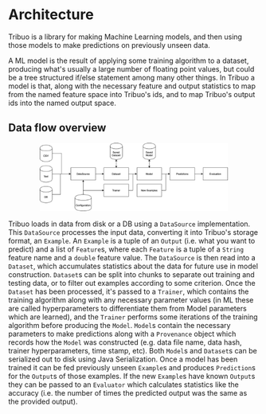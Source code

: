 # Architecture

Tribuo is a library for making Machine Learning models, and then using those
models to make predictions on previously unseen data. 

A ML model is the result of applying some training algorithm to a dataset, 
producing what's usually a large number of floating point values, but could be 
a tree structured if/else statement among many other things. In Tribuo a model
is that, along with the necessary feature and output statistics to map from
the named feature space into Tribuo's ids, and to map Tribuo's output ids into
the named output space.

## Data flow overview
<p align="center"><img width="75%" alt="Tribuo architecture diagram" src="img/tribuo-data-flow.png" /></p>

Tribuo loads in data from disk or a DB using a `DataSource` implementation.
This `DataSource` processes the input data, converting it into Tribuo's storage
format, an `Example`. An `Example` is a tuple of an `Output` (i.e. what you
want to predict) and a list of `Feature`s, where each `Feature` is a tuple of a
`String` feature name and a `double` feature value.  The `DataSource` is then
read into a `Dataset`, which accumulates statistics about the data for future
use in model construction. `Dataset`s can be split into chunks to separate out
training and testing data, or to filter out examples according to some
criterion. Once the `Dataset` has been processed, it's passed to a `Trainer`,
which contains the training algorithm along with any necessary parameter values
(in ML these are called hyperparameters to differentiate them from Model
parameters which are learned), and the `Trainer` performs some iterations of
the training algorithm before producing the `Model`. `Model`s contain the
necessary parameters to make predictions along with a `Provenance` object which
records how the `Model` was constructed (e.g. data file name, data hash,
trainer hyperparameters, time stamp, etc).  Both `Model`s and `Dataset`s can be
serialized out to disk using Java Serialization. Once a model has been trained
it can be fed previously unseen `Example`s and produces `Prediction`s for the
`Output`s of those examples. If the new `Example`s have known `Output`s they
can be passed to an `Evaluator` which calculates statistics like the accuracy
(i.e. the number of times the predicted output was the same as the provided
output).

